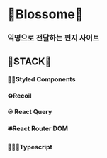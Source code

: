 <div align="Left">
 <h1>🌸Blossome🌸</h1>
  <P>
   <h3>익명으로 전달하는 편지 사이트</h3>
 <h2>🔧STACK🔧</h2>
<h4>💅🏻Styled Components</h4>
<h4>♻️Recoil</h4><p>
<h4>♾️ React Query</h4><p>
<h4>🛎️React Router DOM</h4><p>
<h4>👩🏻‍💻Typescript</h4><p>
<p>
 </div>
